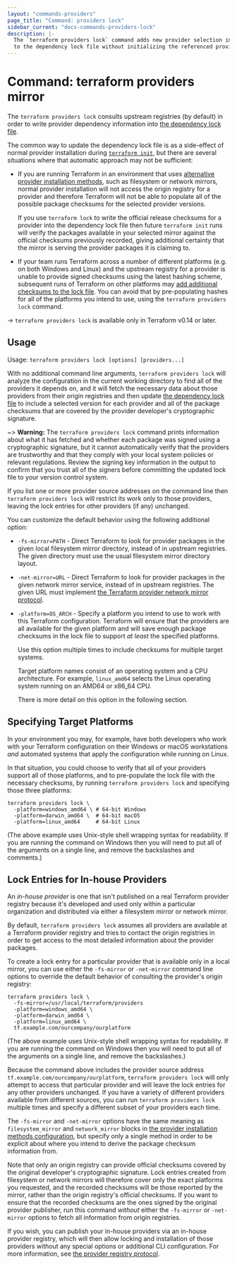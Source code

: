 ```yaml
---
layout: "commands-providers"
page_title: "Command: providers lock"
sidebar_current: "docs-commands-providers-lock"
description: |-
  The `terraform providers lock` command adds new provider selection information
  to the dependency lock file without initializing the referenced providers.
---
```


# Command: terraform providers mirror

The `terraform providers lock` consults upstream registries (by default) in
order to write provider dependency information into
[the dependency lock file](/docs/configuration/dependency-lock.html).

The common way to update the dependency lock file is as a side-effect of normal
provider installation during
[`terraform init`](../init.html), but there are several situations where that
automatic approach may not be sufficient:

* If you are running Terraform in an environment that uses
  [alternative provider installation methods](../cli-config.html#provider-installation),
  such as filesystem or network mirrors, normal provider installation will not
  access the origin registry for a provider and therefore Terraform will not
  be able to populate all of the possible package checksums for the selected
  provider versions.

  If you use `terraform lock` to write the official release checksums for a
  provider into the dependency lock file then future `terraform init` runs
  will verify the packages available in your selected mirror against the
  official checksums previously recorded, giving additional certainty that
  the mirror is serving the provider packages it is claiming to.

* If your team runs Terraform across a number of different platforms (e.g.
  on both Windows and Linux) and the upstream registry for a provider is unable
  to provide signed checksums using the latest hashing scheme, subsequent runs
  of Terraform on other platforms may
  [add additional checksums to the lock file](/docs/configuration/dependency-lock.html#new-provider-package-checksums).
  You can avoid that by pre-populating hashes for all of the platforms you
  intend to use, using the `terraform providers lock` command.

-> `terraform providers lock` is available only in Terraform v0.14 or later.

## Usage

Usage: `terraform providers lock [options] [providers...]`

With no additional command line arguments, `terraform providers lock` will
analyze the configuration in the current working directory to find all of
the providers it depends on, and it will fetch the necessary data about those
providers from their origin registries and then update
[the dependency lock file](/docs/configuration/dependency-lock.html) to
include a selected version for each provider and all of the package checksums
that are covered by the provider developer's cryptographic signature.

~> **Warning:** The `terraform providers lock` command prints information
   about what it has fetched and whether each package was signed using a
   cryptographic signature, but it cannot automatically verify that the
   providers are trustworthy and that they comply with your local system
   policies or relevant regulations. Review the signing key information
   in the output to confirm that you trust all of the signers before committing
   the updated lock file to your version control system.

If you list one or more provider source addresses on the command line then
`terraform providers lock` will restrict its work only to those providers,
leaving the lock entries for other providers (if any) unchanged.

You can customize the default behavior using the following additional option:

* `-fs-mirror=PATH` - Direct Terraform to look for provider packages in the
  given local filesystem mirror directory, instead of in upstream registries.
  The given directory must use the usual filesystem mirror directory layout.

* `-net-mirror=URL` - Direct Terraform to look for provider packages in the
  given network mirror service, instead of in upstream registries. The
  given URL must implement
  [the Terraform provider network mirror protocol](/docs/internals/provider-network-mirror-protocol.html).

* `-platform=OS_ARCH` - Specify a platform you intend to use to work with this
  Terraform configuration. Terraform will ensure that the providers are all
  available for the given platform and will save enough package checksums in
  the lock file to support _at least_ the specified platforms.
  
  Use this option multiple times to include checksums for multiple target
  systems.

  Target platform names consist of an operating system and a CPU
  architecture. For example, `linux_amd64` selects the Linux operating system
  running on an AMD64 or x86_64 CPU.

  There is more detail on this option in the following section.

## Specifying Target Platforms

In your environment you may, for example, have both developers who work with
your Terraform configuration on their Windows or macOS workstations _and_
automated systems that apply the configuration while running on Linux.

In that situation, you could choose to verify that all of your providers support
all of those platforms, and to pre-populate the lock file with the necessary
checksums, by running `terraform providers lock` and specifying those three
platforms:

```
terraform providers lock \
  -platform=windows_amd64 \ # 64-bit Windows
  -platform=darwin_amd64 \  # 64-bit macOS
  -platform=linux_amd64     # 64-bit Linux
```

(The above example uses Unix-style shell wrapping syntax for readability. If
you are running the command on Windows then you will need to put all of the
arguments on a single line, and remove the backslashes and comments.)

## Lock Entries for In-house Providers

An _in-house provider_ is one that isn't published on a real Terraform provider
registry because it's developed and used only within a particular organization and
distributed via either a filesystem mirror or network mirror.

By default, `terraform providers lock` assumes all providers are available
at a Terraform provider registry and tries to contact the origin registries
in order to get access to the most detailed information about the provider
packages.

To create a lock entry for a particular provider that is available only in a
local mirror, you can use either the `-fs-mirror` or `-net-mirror` command
line options to override the default behavior of consulting the provider's
origin registry:

```
terraform providers lock \
  -fs-mirror=/usr/local/terraform/providers
  -platform=windows_amd64 \
  -platform=darwin_amd64 \
  -platform=linux_amd64 \
  tf.example.com/ourcompany/ourplatform
```

(The above example uses Unix-style shell wrapping syntax for readability. If
you are running the command on Windows then you will need to put all of the
arguments on a single line, and remove the backslashes.)

Because the command above includes the provider source address
`tf.example.com/ourcompany/ourplatform`, `terraform providers lock` will only
attempt to access that particular provider and will leave the lock entries
for any other providers unchanged. If you have a variety of different providers
available from different sources, you can run `terraform providers lock`
multiple times and specify a different subset of your providers each time.

The `-fs-mirror` and `-net-mirror` options have the same meaning as
`filesystem_mirror` and `network_mirror` blocks in
[the provider installation methods configuration](../cli-config.html#provider-installation),
but specify only a single method in order to be explicit about where you
intend to derive the package checksum information from.

Note that only an origin registry can provide official checksums covered by
the original developer's cryptographic signature. Lock entries created from
filesystem or network mirrors will therefore cover only the exact platforms
you requested, and the recorded checksums will be those reported by the
mirror, rather than the origin registry's official checksums. If you want
to ensure that the recorded checksums are the ones signed by the original
provider publisher, run this command _without_ either the `-fs-mirror` or
`-net-mirror` options to fetch all information from origin registries.

If you wish, you can publish your in-house providers via an in-house provider
registry, which will then allow locking and installation of those providers
without any special options or additional CLI configuration. For more
information, see
[the provider registry protocol](/docs/internals/provider-registry-protocol.html).
